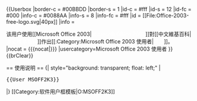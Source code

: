 {{Userbox
  |border-c = #00BBDD
  |border-s = 1
  |id-c     = #fff
  |id-s     = 12
  |id-fc    = #000
  |info-c   = #0088AA
  |info-s   = 8
  |info-fc  = #fff
  |id       = [[File:Office-2003-free-logo.svg|40px]]
  |info     = <div class="center">该用户使用[[Microsoft Office 2003|<span style="color:white;">Microsoft Office 2003</span>]]對[[中文維基百科|<span style="color:white;">中文維基百科</span>]]作出[[:Category:Microsoft Office 2003 使用者|<span style="color:white;">貢獻</span>]]。</div>
  |nocat    = {{{nocat|}}}
  |usercategory=Microsoft Office 2003 使用者
}}<noinclude>
{{brClear}}
<br>

== 使用说明 ==
{| style="background: transparent; float: left;"
|<pre>{{User MSOFF2K3}}</pre>
|}
[[Category:软件用户框模板|O:MSOFF2K3]]</noinclude>